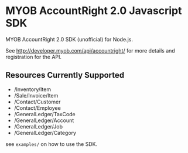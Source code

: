 # MYOB AccountRight 2.0 Javascript SDK

MYOB AccountRight 2.0 SDK (unofficial) for Node.js.

See http://developer.myob.com/api/accountright/ for more details and registration for the API.

## Resources Currently Supported

* /Inventory/Item
* /Sale/Invoice/Item
* /Contact/Customer
* /Contact/Employee
* /GeneralLedger/TaxCode
* /GeneralLedger/Account
* /GeneralLedger/Job
* /GeneralLedger/Category

see `examples/` on how to use the SDK.
